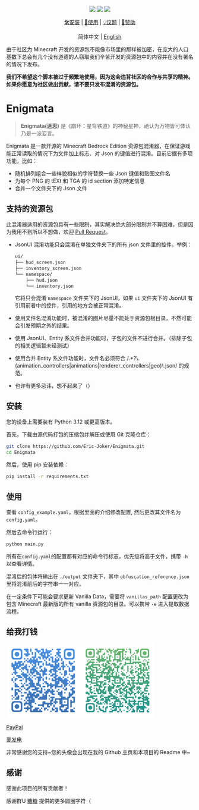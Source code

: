 <div align="center">

[![](https://img.shields.io/github/v/release/Eric-Joker/Enigmata?color=purple)](https://github.com/Eric-Joker/Enigmata/releases)
[![](https://img.shields.io/badge/license-GPLv3-blue)](https://github.com/Eric-Joker/Enigmata/blob/main/LICENSE)
[![](https://img.shields.io/badge/python-3.12-yellow)](https://www.python.org)

[🛠安装](#安装) |
[📖使用](#使用) |
[💡议题](https://github.com/Eric-Joker/Enigmata/issues) |
[💖赞助](#给我打钱)

简体中文 | [English](../README.md)

</div>

由于社区为 Minecraft 开发的资源包不能像市场里的那样被加密，在庞大的人口基数下总会有几个没有道德的人窃取我们辛苦开发的资源包中的内容并在没有署名的情况下发布。

**我们不希望这个脚本被过于频繁地使用，因为这会违背社区的合作与共享的精神。如果你愿意为社区做出贡献，请不要只发布混淆的资源包。**

# Enigmata

> **Enigmata(迷思)** 是《崩坏：星穹铁道》的神秘星神，祂认为万物皆可体认乃是一派妄言。

Enigmata 是一款开源的 Minecraft Bedrock Edition 资源包混淆器，在保证游戏能正常读取的情况下为文件加上标志、对 Json 的键值进行混淆。目前它据有多项功能，比如：

- 随机排列组合一些样貌相似的字符替换一些 Json 键值和贴图文件名
- 为每个 PNG 的 tEXt 和 TGA 的 id section 添加特定信息
- 合并一个文件夹下的 Json 文件

## 支持的资源包

此混淆器适用的资源包具有一些限制，其实解决绝大部分限制并不算困难，但是因为我用不到所以不想做，欢迎 [Pull Request](https://github.com/Eric-Joker/Enigmata/pulls)。

- JsonUI 混淆功能只会混淆在单独文件夹下的所有 json 文件里的控件。举例：

  ```
  ui/
  ├── hud_screen.json
  ├── inventory_screen.json
  └── namespace/
      ├── hud.json
      └── inventory.json
  ```
  它将只会混淆 `namespace` 文件夹下的 JsonUI，如果 `ui` 文件夹下的 JsonUI 有引用前者中的控件，引用的地方会被正常混淆。
- 使用文件名混淆功能时，被混淆的图片尽量不能处于资源包根目录，不然可能会引发预期之外的结果。
- 使用 JsonUI、Entity 系文件合并功能时，子包的文件不进行合并。（排除子包的相关逻辑暂未经测试）
- 使用合并 Entity 系文件功能时，文件名必须符合 /.+?\\.(animation_controllers|animations|renderer_controllers|geo)\\.json/ 的规范。
- 也许有更多忌讳，想不起来了（）
  
## 安装

您的设备上需要装有 Python 3.12 或更高版本。

首先，下载由源代码打包的压缩包并解压或使用 Git 克隆仓库：

```sh
git clone https://github.com/Eric-Joker/Enigmata.git
cd Enigmata
```

然后，使用 pip 安装依赖：

```sh
pip install -r requirements.txt
```

## 使用

查看 `config_example.yaml`，根据里面的介绍修改配置, 然后更改其文件名为 `config.yaml`。

然后去命令行运行：
```sh
python main.py
```

所有在`config.yaml`的配置都有对应的命令行标志，优先级将高于文件，携带 `-h` 以查看详情。

混淆后的包体将输出在 `./output` 文件夹下，其中 `obfuscation_reference.json` 里将混淆前后的字符串一一对应。

在一定条件下可能会要求更新 Vanilla Data，需要将 `vanillas_path` 配置更改为包含 Minecraft 最新版的所有 vanilla 资源包的目录。可以携带 `-e` 进入提取数据流程。

## 给我打钱

<img src='receiving code.png' width=400>

[PayPal](https://www.paypal.com/paypalme/Airkk426)

[爱发电](https://afdian.com/a/Eric_Joker)

非常感谢您的支持\~您的头像会出现在我的 Github 主页和本项目的 Readme 中\~

## 感谢

感谢此项目的所有贡献者！

感谢群U [糖糖](https://github.com/404) 提供的更多圆圈字符（

